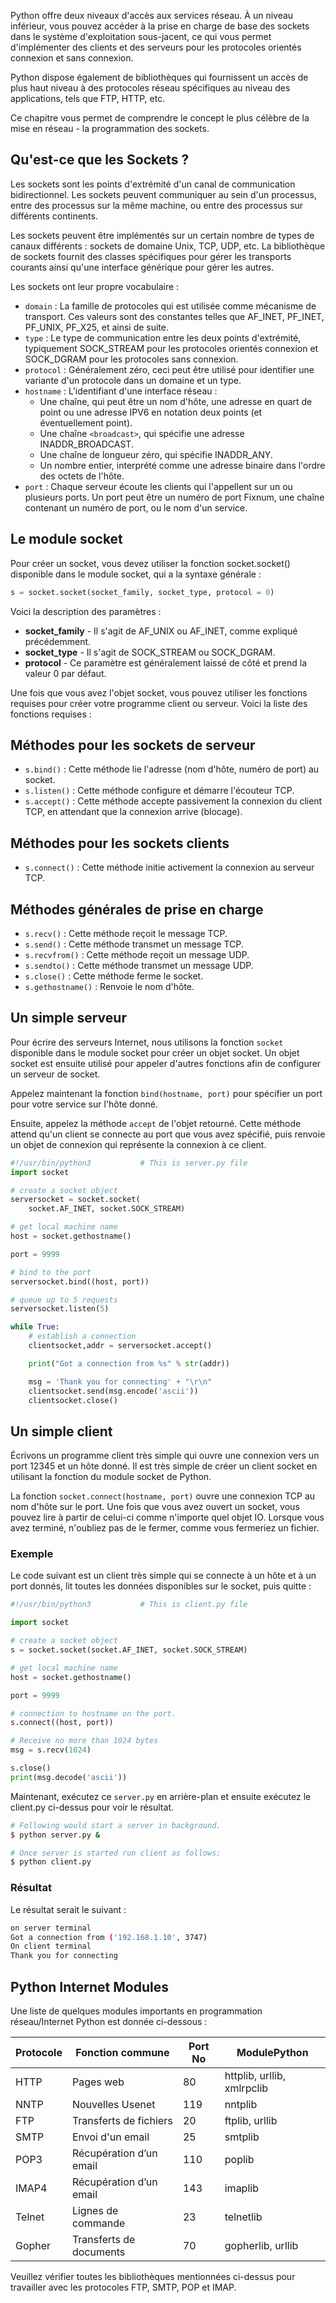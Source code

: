 Python offre deux niveaux d'accès aux services réseau. À un niveau inférieur, vous pouvez accéder à la prise en charge de base des sockets dans le système d'exploitation sous-jacent, ce qui vous permet d'implémenter des clients et des serveurs pour les protocoles orientés connexion et sans connexion.

Python dispose également de bibliothèques qui fournissent un accès de plus haut niveau à des protocoles réseau spécifiques au niveau des applications, tels que FTP, HTTP, etc.

Ce chapitre vous permet de comprendre le concept le plus célèbre de la mise en réseau - la programmation des sockets.

## Qu'est-ce que les Sockets ?

Les sockets sont les points d'extrémité d'un canal de communication bidirectionnel. Les sockets peuvent communiquer au sein d'un processus, entre des processus sur la même machine, ou entre des processus sur différents continents.

Les sockets peuvent être implémentés sur un certain nombre de types de canaux différents : sockets de domaine Unix, TCP, UDP, etc. La bibliothèque de sockets fournit des classes spécifiques pour gérer les transports courants ainsi qu'une interface générique pour gérer les autres.

Les sockets ont leur propre vocabulaire :

- ```domain``` : La famille de protocoles qui est utilisée comme mécanisme de transport. Ces valeurs sont des constantes telles que AF_INET, PF_INET, PF_UNIX, PF_X25, et ainsi de suite.
- ```type``` : Le type de communication entre les deux points d'extrémité, typiquement SOCK_STREAM pour les protocoles orientés connexion et SOCK_DGRAM pour les protocoles sans connexion.
- ```protocol``` : Généralement zéro, ceci peut être utilisé pour identifier une variante d'un protocole dans un domaine et un type.
- ```hostname``` : L'identifiant d'une interface réseau :
    - Une chaîne, qui peut être un nom d'hôte, une adresse en quart de point ou une adresse IPV6 en notation deux points (et éventuellement point).
    - Une chaîne ```<broadcast>```, qui spécifie une adresse INADDR_BROADCAST.
    - Une chaîne de longueur zéro, qui spécifie INADDR_ANY.
    - Un nombre entier, interprété comme une adresse binaire dans l'ordre des octets de l'hôte.
- ```port``` : Chaque serveur écoute les clients qui l'appellent sur un ou plusieurs ports. Un port peut être un numéro de port Fixnum, une chaîne contenant un numéro de port, ou le nom d'un service.

## Le module socket

Pour créer un socket, vous devez utiliser la fonction socket.socket() disponible dans le module socket, qui a la syntaxe générale :

```python
s = socket.socket(socket_family, socket_type, protocol = 0)
```

Voici la description des paramètres :

- **socket_family** - Il s'agit de AF_UNIX ou AF_INET, comme expliqué précédemment.
- **socket_type** - Il s'agit de SOCK_STREAM ou SOCK_DGRAM.
- **protocol** - Ce paramètre est généralement laissé de côté et prend la valeur 0 par défaut.

Une fois que vous avez l'objet socket, vous pouvez utiliser les fonctions requises pour créer votre programme client ou serveur. Voici la liste des fonctions requises :

## Méthodes pour les sockets de serveur

- ```s.bind()``` : Cette méthode lie l'adresse (nom d'hôte, numéro de port) au socket.
- ```s.listen()``` : Cette méthode configure et démarre l'écouteur TCP.
- ```s.accept()``` : Cette méthode accepte passivement la connexion du client TCP, en attendant que la connexion arrive (blocage).

## Méthodes pour les sockets clients

- ```s.connect()``` : Cette méthode initie activement la connexion au serveur TCP.

## Méthodes générales de prise en charge

- ```s.recv()``` : Cette méthode reçoit le message TCP.
- ```s.send()``` : Cette méthode transmet un message TCP.
- ```s.recvfrom()``` : Cette méthode reçoit un message UDP.
- ```s.sendto()``` : Cette méthode transmet un message UDP.
- ```s.close()``` : Cette méthode ferme le socket.
- ```s.gethostname()``` : Renvoie le nom d'hôte.

## Un simple serveur

Pour écrire des serveurs Internet, nous utilisons la fonction ```socket``` disponible dans le module socket pour créer un objet socket. Un objet socket est ensuite utilisé pour appeler d'autres fonctions afin de configurer un serveur de socket.

Appelez maintenant la fonction ```bind(hostname, port)``` pour spécifier un port pour votre service sur l'hôte donné.

Ensuite, appelez la méthode ```accept``` de l'objet retourné. Cette méthode attend qu'un client se connecte au port que vous avez spécifié, puis renvoie un objet de connexion qui représente la connexion à ce client.

```python
#!/usr/bin/python3           # This is server.py file
import socket                                         

# create a socket object
serversocket = socket.socket(
    socket.AF_INET, socket.SOCK_STREAM) 

# get local machine name
host = socket.gethostname()                           

port = 9999                                           

# bind to the port
serversocket.bind((host, port))                                  

# queue up to 5 requests
serversocket.listen(5)                                           

while True:
    # establish a connection
    clientsocket,addr = serversocket.accept()      

    print("Got a connection from %s" % str(addr))

    msg = 'Thank you for connecting' + "\r\n"
    clientsocket.send(msg.encode('ascii'))
    clientsocket.close()
```

## Un simple client

Écrivons un programme client très simple qui ouvre une connexion vers un port 12345 et un hôte donné. Il est très simple de créer un client socket en utilisant la fonction du module socket de Python.

La fonction ```socket.connect(hostname, port)``` ouvre une connexion TCP au nom d'hôte sur le port. Une fois que vous avez ouvert un socket, vous pouvez lire à partir de celui-ci comme n'importe quel objet IO. Lorsque vous avez terminé, n'oubliez pas de le fermer, comme vous fermeriez un fichier.

### Exemple

Le code suivant est un client très simple qui se connecte à un hôte et à un port donnés, lit toutes les données disponibles sur le socket, puis quitte :

```python
#!/usr/bin/python3           # This is client.py file

import socket

# create a socket object
s = socket.socket(socket.AF_INET, socket.SOCK_STREAM) 

# get local machine name
host = socket.gethostname()                           

port = 9999

# connection to hostname on the port.
s.connect((host, port))                               

# Receive no more than 1024 bytes
msg = s.recv(1024)                                     

s.close()
print(msg.decode('ascii'))
```

Maintenant, exécutez ce ```server.py``` en arrière-plan et ensuite exécutez le client.py ci-dessus pour voir le résultat.

```bash
# Following would start a server in background.
$ python server.py & 

# Once server is started run client as follows:
$ python client.py
```

### Résultat

Le résultat serait le suivant :

```bash
on server terminal
Got a connection from ('192.168.1.10', 3747)
On client terminal
Thank you for connecting
```

## Python Internet Modules

Une liste de quelques modules importants en programmation réseau/Internet Python est donnée ci-dessous :

| **Protocole** | **Fonction commune** | **Port No** | **ModulePython** |
| --- | --- | --- | --- |
| HTTP | Pages web | 80 | httplib, urllib, xmlrpclib |
| NNTP | Nouvelles Usenet | 119 | nntplib |
| FTP | Transferts de fichiers | 20 | ftplib, urllib |
| SMTP | Envoi d'un email | 25 | smtplib |
| POP3 | Récupération d’un email | 110 | poplib |
| IMAP4 | Récupération d’un email | 143 | imaplib |
| Telnet | Lignes de commande | 23 | telnetlib |
| Gopher | Transferts de documents | 70 | gopherlib, urllib |

Veuillez vérifier toutes les bibliothèques mentionnées ci-dessus pour travailler avec les protocoles FTP, SMTP, POP et IMAP.
